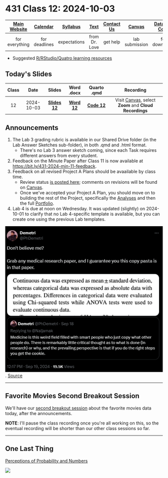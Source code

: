 # 431 Class 12: 2024-10-03

[Main Website](https://thomaselove.github.io/431-2024/) | [Calendar](https://thomaselove.github.io/431-2024/calendar.html) | [Syllabus](https://thomaselove.github.io/431-syllabus-2024/) | [Text](https://thomaselove.github.io/431-book/) | [Contact Us](https://thomaselove.github.io/431-2024/contact.html) | [Canvas](https://canvas.case.edu) | [Data and Code](https://github.com/THOMASELOVE/431-data)
:-----------: | :--------------: | :----------: | :---------: | :-------------: | :-----------: | :------------:
for everything | for deadlines | expectations | from Dr. Love | get help | lab submission | for downloads

- Suggested [R/RStudio/Quatro learning resources](https://thomaselove.github.io/431-2024/resources.html)

## Today's Slides

Class | Date | Slides | Word .docx | Quarto .qmd | Recording
:---: | :--------: | :------: | :------: | :------: | :-------------:
12 | 2024-10-03 | **[Slides 12](https://thomaselove.github.io/431-slides-2024/class12.html)** | **[Word 12](https://thomaselove.github.io/431-slides-2024/class12w.docx)** | **[Code 12](https://github.com/THOMASELOVE/431-slides-2024/blob/main/class12.qmd)** | Visit [Canvas](https://canvas.case.edu/), select **Zoom** and **Cloud Recordings**

## Announcements

1. The Lab 3 grading rubric is available in our Shared Drive folder (in the Lab Answer Sketches sub-folder), in both .qmd and .html format.
    - There's no Lab 3 answer sketch coming, since each Task requires different answers from every student.
2. Feedback on the Minute Paper after Class 11 is now available at <https://bit.ly/431-2024-min-11-feedback>.
3. Feedback on all revised Project A Plans should be avaailable by class time.
    - Review status [is posted here](https://github.com/THOMASELOVE/431-classes-2024/blob/main/projectA/projectA_teams.md); comments on revisions will be found on [Canvas](https://canvas.case.edu).
    - Once we've accepted your Project A Plan, you should move on to building the rest of the Project, specifically the [Analyses](https://thomaselove.github.io/431-projectA-2024/analyses.html) and then the full [Portfolio](https://thomaselove.github.io/431-projectA-2024/portfolio.html).
4. Lab 4 is due at noon on Wednesday. It was updated (slightly) on 2024-10-01 to clarify that no Lab 4-specific template is available, but you can create one using the previous Lab templates.

![](demetri_2024-09-19.png). [Source](https://x.com/phdemetri/status/1836801893437219321)

-----------

## Favorite Movies Second Breakout Session

We'll have our [second breakout session](https://github.com/THOMASELOVE/431-classes-2024/blob/main/movies/breakout2.md) about the favorite movies data today, after the announcements. 

**NOTE**: I'll pause the class recording once you're all working on this, so the eventual recording will be shorter than our other class sessions so far.

---------------

## One Last Thing

[Perceptions of Probability and Numbers](https://github.com/zonination/perceptions)

![](https://raw.githubusercontent.com/zonination/perceptions/master/plot1.png)
